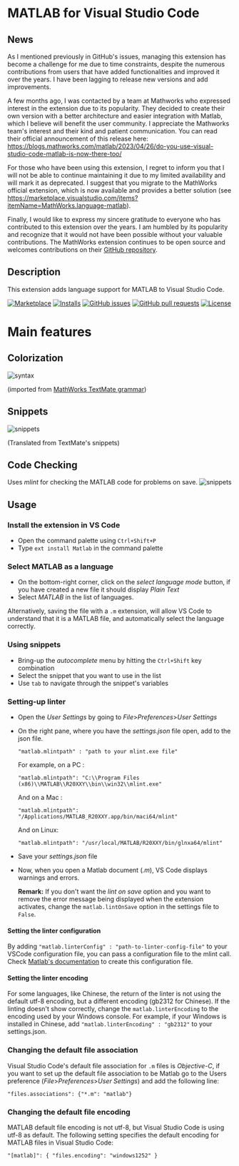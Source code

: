 # MATLAB for Visual Studio Code

## News

As I mentioned previously in GitHub's issues, managing this extension has become a challenge for me due to time constraints, despite the numerous contributions from users that have added functionalities and improved it over the years. I have been lagging to release new versions and add improvements.

A few months ago, I was contacted by a team at Mathworks who expressed interest in the extension due to its popularity. They decided to create their own version with a better architecture and easier integration with Matlab, which I believe will benefit the user community. I appreciate the Mathworks team's interest and their kind and patient communication.
You can read their official announcement of this release here: https://blogs.mathworks.com/matlab/2023/04/26/do-you-use-visual-studio-code-matlab-is-now-there-too/

For those who have been using this extension, I regret to inform you that I will not be able to continue maintaining it due to my limited availability and will mark it as deprecated. I suggest that you migrate to the MathWorks official extension, which is now available and provides a better solution (see https://marketplace.visualstudio.com/items?itemName=MathWorks.language-matlab).

Finally, I would like to express my sincere gratitude to everyone who has contributed to this extension over the years. I am humbled by its popularity and recognize that it would not have been possible without your valuable contributions. The MathWorks extension continues to be open source and welcomes contributions on their [GitHub repository](https://github.com/mathworks/matlab-extension-for-vscode).

## Description

This extension adds language support for MATLAB to Visual Studio Code.

[![Marketplace](https://vsmarketplacebadges.dev/version-short/Gimly81.matlab.svg)](https://marketplace.visualstudio.com/items?itemName=Gimly81.matlab)
[![Installs](https://vsmarketplacebadges.dev/installs/Gimly81.matlab.svg)](https://marketplace.visualstudio.com/items?itemName=Gimly81.matlab)
[![GitHub issues](https://img.shields.io/github/issues/Gimly/vscode-matlab.svg)](https://github.com/Gimly/vscode-matlab/issues)
[![GitHub pull requests](https://img.shields.io/github/issues-pr/Gimly/vscode-matlab.svg)](https://github.com/Gimly/vscode-matlab/pulls)
[![License](https://img.shields.io/github/license/Gimly/vscode-matlab.svg)](https://github.com/Gimly/vscode-matlab/blob/master/LICENSE)

# Main features
## Colorization 
![syntax](https://github.com/Gimly/matlab-vscode/raw/HEAD/images/syntax.png)

(imported from [MathWorks TextMate grammar](https://github.com/mathworks/MATLAB-Language-grammar))

## Snippets
![snippets](https://github.com/Gimly/matlab-vscode/raw/HEAD/images/snippets.png)

(Translated from TextMate's snippets)

## Code Checking
Uses *mlint* for checking the MATLAB code for problems on save.
![snippets](https://github.com/Gimly/matlab-vscode/raw/HEAD/images/linter.png)

## Usage
### Install the extension in VS Code
* Open the command palette using `Ctrl+Shift+P`
* Type `ext install Matlab` in the command palette

### Select MATLAB as a language
* On the bottom-right corner, click on the *select language mode* button, if you have created a new file it should display *Plain Text*
* Select *MATLAB* in the list of languages.

Alternatively, saving the file with a `.m` extension, will allow VS Code to understand that it is a MATLAB file, and automatically select the language correctly.

### Using snippets
* Bring-up the *autocomplete* menu by hitting the `Ctrl+Shift` key combination
* Select the snippet that you want to use in the list
* Use `tab` to navigate through the snippet's variables

### Setting-up linter
* Open the *User Settings* by going to *File*>*Preferences*>*User Settings*
* On the right pane, where you have the *settings.json* file open, add to the json file.

	`"matlab.mlintpath" : "path to your mlint.exe file"` 

	For example, on a PC : 
	
	`"matlab.mlintpath": "C:\\Program Files (x86)\\MATLAB\\R20XXY\\bin\\win32\\mlint.exe"`
	
	And on a Mac :
	
	`"matlab.mlintpath": "/Applications/MATLAB_R20XXY.app/bin/maci64/mlint"`
  
  And on Linux:
  
  `"matlab.mlintpath": "/usr/local/MATLAB/R20XXY/bin/glnxa64/mlint"`
  
* Save your *settings.json* file
* Now, when you open a Matlab document (*.m*), VS Code displays warnings and errors. 
  
  **Remark:** If you don't want the *lint on save* option and you want to remove the error message being displayed when the extension activates, change the `matlab.lintOnSave` option in the settings file to `False`.

#### Setting the linter configuration
By adding `"matlab.linterConfig" : "path-to-linter-config-file"` to your VSCode configuration file, you can pass a configuration file to the mlint call. Check [Matlab's documentation](https://uk.mathworks.com/help/matlab/ref/mlint.html) to create this configuration file.

#### Setting the linter encoding
For some languages, like Chinese, the return of the linter is not using the default utf-8 encoding, but a different encoding (gb2312 for Chinese). If the linting doesn't show correctly, change the `matlab.linterEncoding` to the encoding used by your Windows console. For example, if your Windows is installed in Chinese, add `"matlab.linterEncoding" : "gb2312"` to your settings.json.

### Changing the default file association
Visual Studio Code's default file association for `.m` files is _Objective-C_, if you want to set up the default file association to be Matlab go to the Users preference (*File*>*Preferences*>*User Settings*) and add the following line:
```
"files.associations": {"*.m": "matlab"}
```

### Changing the default file encoding
MATLAB default file encoding is not utf-8, but Visual Studio Code is using utf-8 as default. The following setting specifies the default encoding for MATLAB files in Visual Studio Code:
````
"[matlab]": { "files.encoding": "windows1252" }
````
